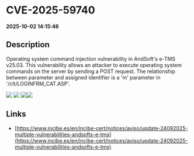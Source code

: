 # CVE-2025-59740

**2025-10-02 14:15:46**

## Description
Operating system command injection vulnerability in AndSoft's e-TMS v25.03. This vulnerability allows an attacker to execute operating system commands on the server by sending a POST request. The relationship between parameter and assigned identifier is a 'm' parameter in '/clt/LOGINFRM_CAT.ASP'.

![](https://img.shields.io/static/v1?label=Score&message=9.3&color=red)
![](https://img.shields.io/static/v1?label=Severity&message=CRITICAL&color=red)
![](https://img.shields.io/static/v1?label=CWE&message=RCE&color=green)![](https://img.shields.io/static/v1?label=CWE&message=RCE&color=green)

## Links
- [https://www.incibe.es/en/incibe-cert/notices/aviso/update-24092025-multiple-vulnerabilities-andsofts-e-tms](https://www.incibe.es/en/incibe-cert/notices/aviso/update-24092025-multiple-vulnerabilities-andsofts-e-tms)
